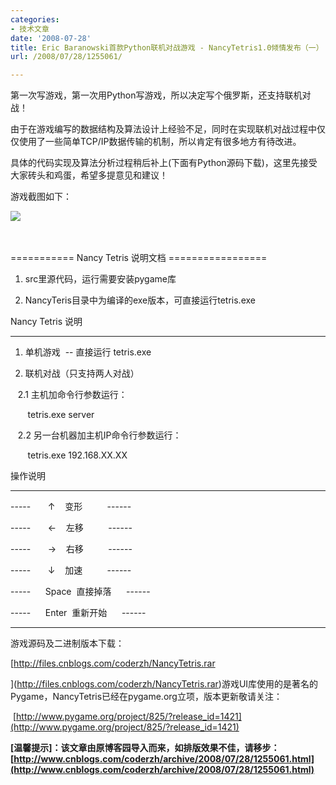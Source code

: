 ```yaml
---
categories:
- 技术文章
date: '2008-07-28'
title: Eric Baranowski首款Python联机对战游戏 - NancyTetris1.0倾情发布（一）
url: /2008/07/28/1255061/

---
```



第一次写游戏，第一次用Python写游戏，所以决定写个俄罗斯，还支持联机对战！

由于在游戏编写的数据结构及算法设计上经验不足，同时在实现联机对战过程中仅仅使用了一些简单TCP/IP数据传输的机制，所以肯定有很多地方有待改进。

具体的代码实现及算法分析过程稍后补上(下面有Python源码下载)，这里先接受大家砖头和鸡蛋，希望多提意见和建议！

游戏截图如下：

![](http://www.cnblogs.com/images/cnblogs_com/coderzh/NancyTetris.JPG)&nbsp;

&nbsp;

=========== Nancy Tetris 说明文档 =================

1. src里源代码，运行需要安装pygame库

2. NancyTeris目录中为编译的exe版本，可直接运行tetris.exe

Nancy Tetris 说明

---------------------------------------------------

1. 单机游戏&nbsp; -- 直接运行 tetris.exe

2. 联机对战（只支持两人对战）

&nbsp;&nbsp; 2.1 主机加命令行参数运行：

&nbsp;&nbsp;&nbsp;&nbsp;&nbsp;&nbsp; tetris.exe server

&nbsp;&nbsp; 2.2 另一台机器加主机IP命令行参数运行：

&nbsp;&nbsp;&nbsp;&nbsp;&nbsp;&nbsp; tetris.exe 192.168.XX.XX

操作说明

--------------------------------------

-----&nbsp;&nbsp;&nbsp;&nbsp;&nbsp;&nbsp; &#8593;&nbsp;&nbsp;&nbsp; 变形&nbsp;&nbsp;&nbsp;&nbsp;&nbsp;&nbsp;&nbsp;&nbsp;&nbsp; ------

-----&nbsp;&nbsp;&nbsp;&nbsp;&nbsp;&nbsp; &#8592;&nbsp;&nbsp;&nbsp; 左移&nbsp;&nbsp;&nbsp;&nbsp;&nbsp;&nbsp;&nbsp;&nbsp;&nbsp; ------

-----&nbsp;&nbsp;&nbsp;&nbsp;&nbsp;&nbsp; &#8594;&nbsp;&nbsp;&nbsp; 右移&nbsp;&nbsp;&nbsp;&nbsp;&nbsp;&nbsp;&nbsp;&nbsp;&nbsp; ------

-----&nbsp;&nbsp;&nbsp;&nbsp;&nbsp;&nbsp; &#8595;&nbsp;&nbsp;&nbsp; 加速&nbsp;&nbsp;&nbsp;&nbsp;&nbsp;&nbsp;&nbsp;&nbsp;&nbsp; ------

-----&nbsp;&nbsp;&nbsp;&nbsp;&nbsp; Space&nbsp; 直接掉落&nbsp;&nbsp;&nbsp;&nbsp;&nbsp; ------

-----&nbsp;&nbsp;&nbsp;&nbsp;&nbsp; Enter&nbsp; 重新开始&nbsp;&nbsp;&nbsp;&nbsp;&nbsp; ------&nbsp; &nbsp;

--------------------------------------

游戏源码及二进制版本下载：

[http://files.cnblogs.com/coderzh/NancyTetris.rar

](http://files.cnblogs.com/coderzh/NancyTetris.rar)游戏UI库使用的是著名的Pygame，NancyTetris已经在pygame.org立项，版本更新敬请关注：

&nbsp;[http://www.pygame.org/project/825/?release_id=1421](http://www.pygame.org/project/825/?release_id=1421)



**[温馨提示]：该文章由原博客园导入而来，如排版效果不佳，请移步：[http://www.cnblogs.com/coderzh/archive/2008/07/28/1255061.html](http://www.cnblogs.com/coderzh/archive/2008/07/28/1255061.html)**